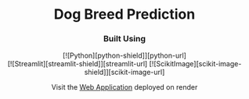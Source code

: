 <a name="readme-top"></a>

<div align="center">

# __Dog Breed Prediction__

### Built Using
[![Python][python-shield]][python-url]  
[![Streamlit][streamlit-shield]][streamlit-url]
[![ScikitImage][scikit-image-shield]][scikit-image-url]

Visit the <a href="http://192.168.1.23:8501">Web Application</a> deployed on render

</div>
